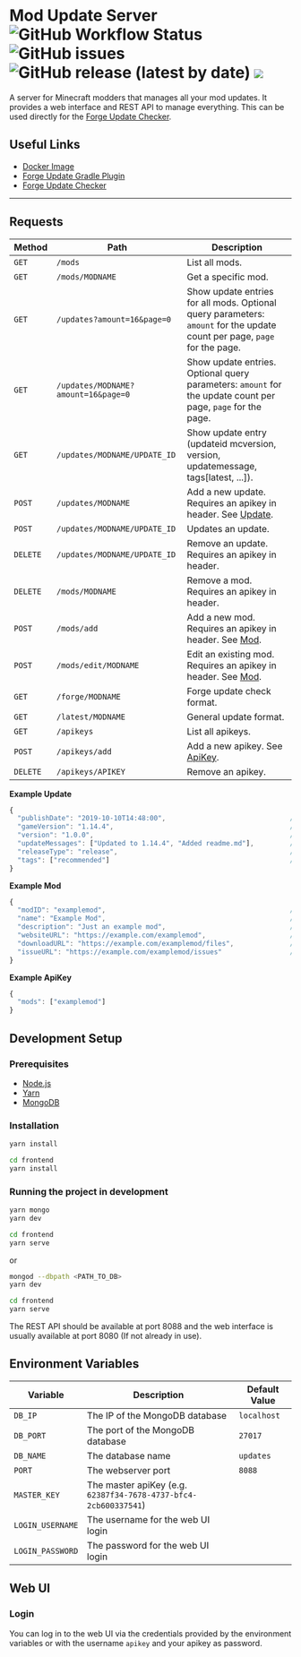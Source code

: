 # Mod Update Server ![GitHub Workflow Status](https://img.shields.io/github/workflow/status/henkelmax/mod-update-server/Build) ![GitHub issues](https://img.shields.io/github/issues-raw/henkelmax/mod-update-server) ![GitHub release (latest by date)](https://img.shields.io/github/v/release/henkelmax/mod-update-server?include_prereleases) ![](https://img.shields.io/docker/pulls/henkelmax/mod-update-server)

A server for Minecraft modders that manages all your mod updates.
It provides a web interface and REST API to manage everything.
This can be used directly for the [Forge Update Checker](https://mcforge.readthedocs.io/en/latest/gettingstarted/autoupdate/).

## Useful Links

- [Docker Image](https://hub.docker.com/r/henkelmax/mod-update-server)
- [Forge Update Gradle Plugin](https://github.com/henkelmax/forge-update-plugin)
- [Forge Update Checker](https://mcforge.readthedocs.io/en/latest/gettingstarted/autoupdate/)

---

## Requests

| Method   | Path                                | Description                                                                                                               |
| -------- | ----------------------------------- | ------------------------------------------------------------------------------------------------------------------------- |
| `GET`    | `/mods`                             | List all mods.                                                                                                            |
| `GET`    | `/mods/MODNAME`                     | Get a specific mod.                                                                                                       |
| `GET`    | `/updates?amount=16&page=0`         | Show update entries for all mods. Optional query parameters: `amount` for the update count per page, `page` for the page. |
| `GET`    | `/updates/MODNAME?amount=16&page=0` | Show update entries. Optional query parameters: `amount` for the update count per page, `page` for the page.              |
| `GET`    | `/updates/MODNAME/UPDATE_ID`        | Show update entry (updateid mcversion, version, updatemessage, tags[latest, ...]).                                        |
| `POST`   | `/updates/MODNAME`                  | Add a new update. Requires an apikey in header. See [Update](#update).                                                    |
| `POST`   | `/updates/MODNAME/UPDATE_ID`        | Updates an update.                                                                                                        |
| `DELETE` | `/updates/MODNAME/UPDATE_ID`        | Remove an update. Requires an apikey in header.                                                                           |
| `DELETE` | `/mods/MODNAME`                     | Remove a mod. Requires an apikey in header.                                                                               |
| `POST`   | `/mods/add`                         | Add a new mod. Requires an apikey in header. See [Mod](#mod).                                                             |
| `POST`   | `/mods/edit/MODNAME`                | Edit an existing mod. Requires an apikey in header. See [Mod](#mod).                                                      |
| `GET`    | `/forge/MODNAME`                    | Forge update check format.                                                                                                |
| `GET`    | `/latest/MODNAME`                   | General update format.                                                                                                    |
| `GET`    | `/apikeys`                          | List all apikeys.                                                                                                         |
| `POST`   | `/apikeys/add`                      | Add a new apikey. See [ApiKey](#apikey).                                                                                  |
| `DELETE` | `/apikeys/APIKEY`                   | Remove an apikey.                                                                                                         |

**Example Update**

```js
{
  "publishDate": "2019-10-10T14:48:00",                               // The publishing date (used to order the updates).
  "gameVersion": "1.14.4",                                            // The game version.
  "version": "1.0.0",                                                 // The mod version.
  "updateMessages": ["Updated to 1.14.4", "Added readme.md"],         // The update messages (Changelog etc.).
  "releaseType": "release",                                           // The release type [alpha, beta, release]. Default value: "release".
  "tags": ["recommended"]                                             // Additional tags e.g. recommended.
}
```

**Example Mod**

```js
{
  "modID": "examplemod",                                              // The mod ID (used to identify the mod)
  "name": "Example Mod",                                              // The name of the mod
  "description": "Just an example mod",                               // The mod description
  "websiteURL": "https://example.com/examplemod",                     // The URL to the mods website
  "downloadURL": "https://example.com/examplemod/files",              // The URL to the mods download page
  "issueURL": "https://example.com/examplemod/issues"                 // The issue tracker url of this mod
}
```

**Example ApiKey**

```js
{
  "mods": ["examplemod"]                                                // The mods that this key has access to ("*" for every mod)
}
```

## Development Setup

### Prerequisites

- [Node.js](https://nodejs.org/)
- [Yarn](https://yarnpkg.com/)
- [MongoDB](https://www.mongodb.com/)

### Installation

```sh
yarn install

cd frontend
yarn install
```

### Running the project in development

```sh
yarn mongo
yarn dev

cd frontend
yarn serve
```

or

```sh
mongod --dbpath <PATH_TO_DB>
yarn dev

cd frontend
yarn serve
```

The REST API should be available at port 8088 and the web interface is usually available at port 8080 (If not already in use).

## Environment Variables

| Variable         | Description                                                     | Default Value |
| ---------------- | --------------------------------------------------------------- | ------------- |
| `DB_IP`          | The IP of the MongoDB database                                  | `localhost`   |
| `DB_PORT`        | The port of the MongoDB database                                | `27017`       |
| `DB_NAME`        | The database name                                               | `updates`     |
| `PORT`           | The webserver port                                              | `8088`        |
| `MASTER_KEY`     | The master apiKey (e.g. `62387f34-7678-4737-bfc4-2cb600337541`) |               |
| `LOGIN_USERNAME` | The username for the web UI login                               |               |
| `LOGIN_PASSWORD` | The password for the web UI login                               |               |

## Web UI

### Login

You can log in to the web UI via the credentials provided by the environment variables or with the username `apikey` and your apikey as password.
